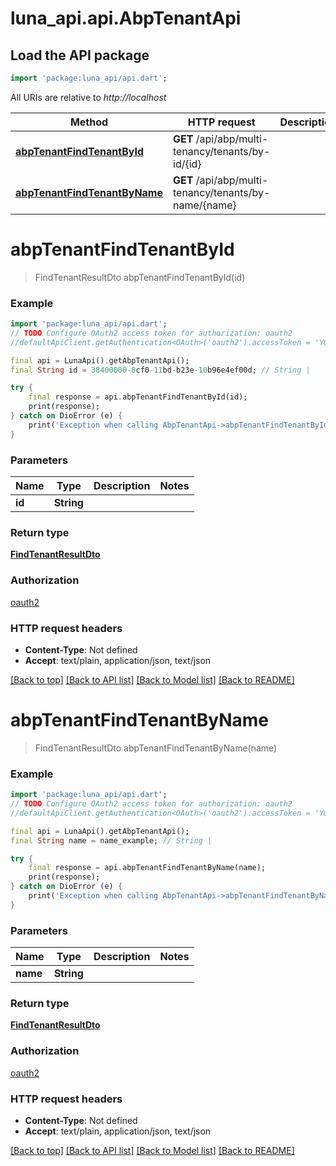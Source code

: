 # luna_api.api.AbpTenantApi

## Load the API package
```dart
import 'package:luna_api/api.dart';
```

All URIs are relative to *http://localhost*

Method | HTTP request | Description
------------- | ------------- | -------------
[**abpTenantFindTenantById**](AbpTenantApi.md#abptenantfindtenantbyid) | **GET** /api/abp/multi-tenancy/tenants/by-id/{id} | 
[**abpTenantFindTenantByName**](AbpTenantApi.md#abptenantfindtenantbyname) | **GET** /api/abp/multi-tenancy/tenants/by-name/{name} | 


# **abpTenantFindTenantById**
> FindTenantResultDto abpTenantFindTenantById(id)



### Example
```dart
import 'package:luna_api/api.dart';
// TODO Configure OAuth2 access token for authorization: oauth2
//defaultApiClient.getAuthentication<OAuth>('oauth2').accessToken = 'YOUR_ACCESS_TOKEN';

final api = LunaApi().getAbpTenantApi();
final String id = 38400000-8cf0-11bd-b23e-10b96e4ef00d; // String | 

try {
    final response = api.abpTenantFindTenantById(id);
    print(response);
} catch on DioError (e) {
    print('Exception when calling AbpTenantApi->abpTenantFindTenantById: $e\n');
}
```

### Parameters

Name | Type | Description  | Notes
------------- | ------------- | ------------- | -------------
 **id** | **String**|  | 

### Return type

[**FindTenantResultDto**](FindTenantResultDto.md)

### Authorization

[oauth2](../README.md#oauth2)

### HTTP request headers

 - **Content-Type**: Not defined
 - **Accept**: text/plain, application/json, text/json

[[Back to top]](#) [[Back to API list]](../README.md#documentation-for-api-endpoints) [[Back to Model list]](../README.md#documentation-for-models) [[Back to README]](../README.md)

# **abpTenantFindTenantByName**
> FindTenantResultDto abpTenantFindTenantByName(name)



### Example
```dart
import 'package:luna_api/api.dart';
// TODO Configure OAuth2 access token for authorization: oauth2
//defaultApiClient.getAuthentication<OAuth>('oauth2').accessToken = 'YOUR_ACCESS_TOKEN';

final api = LunaApi().getAbpTenantApi();
final String name = name_example; // String | 

try {
    final response = api.abpTenantFindTenantByName(name);
    print(response);
} catch on DioError (e) {
    print('Exception when calling AbpTenantApi->abpTenantFindTenantByName: $e\n');
}
```

### Parameters

Name | Type | Description  | Notes
------------- | ------------- | ------------- | -------------
 **name** | **String**|  | 

### Return type

[**FindTenantResultDto**](FindTenantResultDto.md)

### Authorization

[oauth2](../README.md#oauth2)

### HTTP request headers

 - **Content-Type**: Not defined
 - **Accept**: text/plain, application/json, text/json

[[Back to top]](#) [[Back to API list]](../README.md#documentation-for-api-endpoints) [[Back to Model list]](../README.md#documentation-for-models) [[Back to README]](../README.md)

